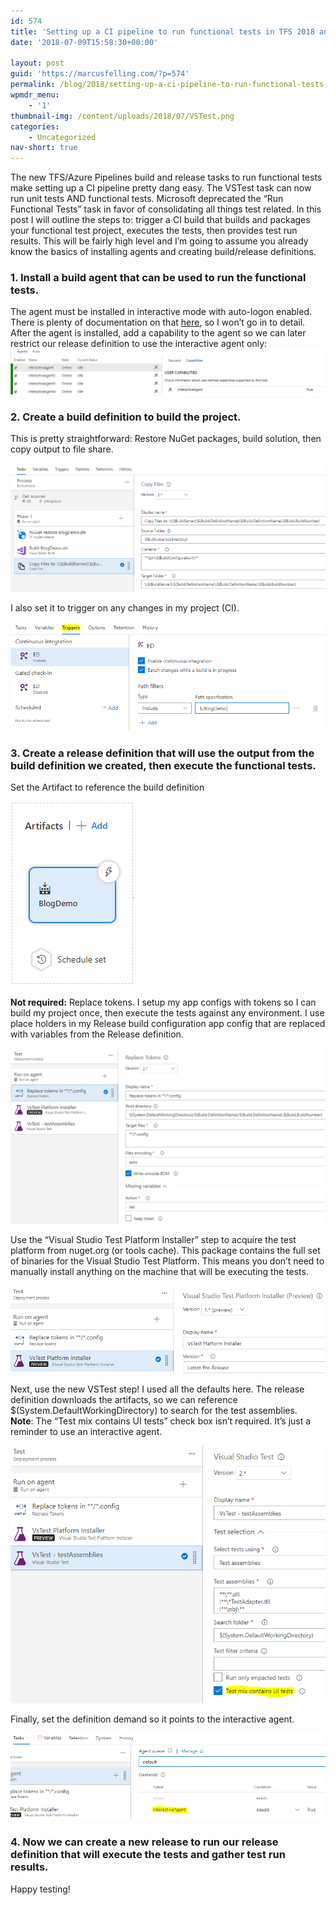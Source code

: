 ```yaml
---
id: 574
title: 'Setting up a CI pipeline to run functional tests in TFS 2018 and Azure Pipelines (Formerly VSTS)'
date: '2018-07-09T15:58:30+00:00'

layout: post
guid: 'https://marcusfelling.com/?p=574'
permalink: /blog/2018/setting-up-a-ci-pipeline-to-run-functional-tests-in-tfs-2018-and-visual-studio-team-services-vsts/
wpmdr_menu:
    - '1'
thumbnail-img: /content/uploads/2018/07/VSTest.png
categories:
    - Uncategorized
nav-short: true
---
```



The new TFS/Azure Pipelines build and release tasks to run functional tests make setting up a CI pipeline pretty dang easy. The VSTest task can now run unit tests AND functional tests. Microsoft deprecated the “Run Functional Tests” task in favor of consolidating all things test related. In this post I will outline the steps to: trigger a CI build that builds and packages your functional test project, executes the tests, then provides test run results. This will be fairly high level and I’m going to assume you already know the basics of installing agents and creating build/release definitions.

### 1. Install a build agent that can be used to run the functional tests.

The agent must be installed in interactive mode with auto-logon enabled. There is plenty of documentation on that [here](https://docs.microsoft.com/en-us/vsts/pipelines/agents/agents?view=vsts#account), so I won’t go in to detail. After the agent is installed, add a capability to the agent so we can later restrict our release definition to use the interactive agent only:  
![](/content/uploads/2018/07/interactiveAgentCapability.png)

### 2. Create a build definition to build the project.

This is pretty straightforward: Restore NuGet packages, build solution, then copy output to file share.

![](/content/uploads/2018/07/qaBuild.png)

I also set it to trigger on any changes in my project (CI).  

![](/content/uploads/2018/07/trigger.png)

### 3. Create a release definition that will use the output from the build definition we created, then execute the functional tests.

Set the Artifact to reference the build definition

![](/content/uploads/2018/07/buildartifact.png)

 **Not required:** Replace tokens. I setup my app configs with tokens so I can build my project once, then execute the tests against any environment. I use place holders in my Release build configuration app config that are replaced with variables from the Release definition.  

![](/content/uploads/2018/07/replaceTokens.png)

Use the “Visual Studio Test Platform Installer” step to acquire the test platform from nuget.org (or tools cache). This package contains the full set of binaries for the Visual Studio Test Platform. This means you don’t need to manually install anything on the machine that will be executing the tests.  

![](/content/uploads/2018/07/VSTestPlatformInstaller.png)

Next, use the new VSTest step! I used all the defaults here. The release definition downloads the artifacts, so we can reference $(System.DefaultWorkingDirectory) to search for the test assemblies.  
**Note**: The “Test mix contains UI tests” check box isn’t required. It’s just a reminder to use an interactive agent.  

![](/content/uploads/2018/07/VSTestAssemblies.png)

Finally, set the definition demand so it points to the interactive agent.  

![](/content/uploads/2018/07/agentDemandInteractiveAgent.png)

### 4. Now we can create a new release to run our release definition that will execute the tests and gather test run results.

Happy testing!